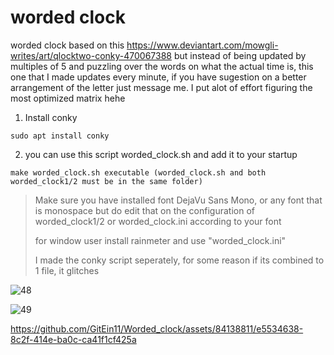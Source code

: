 # worded clock

worded clock based on this https://www.deviantart.com/mowgli-writes/art/qlocktwo-conky-470067388 but instead of being updated by multiples of 5 and puzzling over the words on what the actual time is, this one that I made updates every minute, if you have sugestion on a better arrangement of the letter just message me. I put alot of effort figuring the most optimized matrix hehe

1. Install conky
```
sudo apt install conky
```
2. you can use this script worded_clock.sh and add it to your startup
```
make worded_clock.sh executable (worded_clock.sh and both worded_clock1/2 must be in the same folder)
```
>Make sure you have installed font DejaVu Sans Mono, or any font that is monospace but do edit that on the configuration of worded_clock1/2 or worded_clock.ini according to your font
>
>for window user install rainmeter and use "worded_clock.ini"
>
>I made the conky script seperately, for some reason if its combined to 1 file, it glitches

![48](https://github.com/GitEin11/Word-clock-updated-every-minute-/assets/84138811/2d86f019-e40f-4333-b4db-99e60a5471a4)

![49](https://github.com/GitEin11/Word-clock-updated-every-minute-/assets/84138811/3e98ace0-3d92-4b3b-b2eb-3eb7a4646828)


https://github.com/GitEin11/Worded_clock/assets/84138811/e5534638-8c2f-414e-ba0c-ca41f1cf425a
